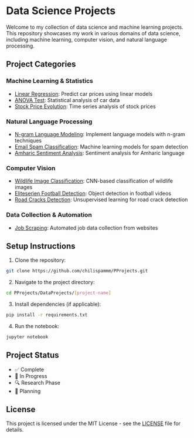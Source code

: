 # Data Science Projects

Welcome to my collection of data science and machine learning projects. This repository showcases my work in various domains of data science, including machine learning, computer vision, and natural language processing.

## Project Categories

### Machine Learning & Statistics
- [Linear Regression](./linear-regression): Predict car prices using linear models
- [ANOVA Test](./anova-test): Statistical analysis of car data
- [Stock Price Evolution](./stock-price-evolution): Time series analysis of stock prices

### Natural Language Processing
- [N-gram Language Modeling](./ngram-language-modeling): Implement language models with n-gram techniques
- [Email Spam Classification](./email-spam-classification): Machine learning models for spam detection
- [Amharic Sentiment Analysis](./amharic-sentiment-analysis): Sentiment analysis for Amharic language

### Computer Vision
- [Wildlife Image Classification](./wildlife-image-classification): CNN-based classification of wildlife images
- [Eliteserien Football Detection](./eliteserien-football-detection): Object detection in football videos
- [Road Cracks Detection](./road-cracks-detection): Unsupervised learning for road crack detection

### Data Collection & Automation
- [Job Scraping](./job-scraping): Automated job data collection from websites

## Setup Instructions

1. Clone the repository:
```bash
git clone https://github.com/chilispammm/PProjects.git
```

2. Navigate to the project directory:
```bash
cd PProjects/DataProjects/[project-name]
```

3. Install dependencies (if applicable):
```bash
pip install -r requirements.txt
```

4. Run the notebook:
```bash
jupyter notebook
```

## Project Status
- ✅ Complete
- 🚧 In Progress
- 🔍 Research Phase
- 📝 Planning

## License

This project is licensed under the MIT License - see the [LICENSE](./LICENSE) file for details.
